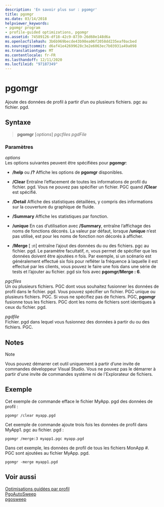 ```yaml
---
description: 'En savoir plus sur : pgomgr'
title: pgomgr
ms.date: 03/14/2018
helpviewer_keywords:
- pgomgr program
- profile-guided optimizations, pgomgr
ms.assetid: 74589126-df18-42c9-8739-26d60e148d6a
ms.openlocfilehash: 3b6b969becde43b98ea06f2058dd235eaf0acbed
ms.sourcegitcommit: d6af41e42699628c3e2e6063ec7b03931a49a098
ms.translationtype: MT
ms.contentlocale: fr-FR
ms.lasthandoff: 12/11/2020
ms.locfileid: "97187349"
---
```

# <a name="pgomgr"></a>pgomgr

Ajoute des données de profil à partir d’un ou plusieurs fichiers. pgc au fichier. pgd.

## <a name="syntax"></a>Syntaxe

> **pgomgr** [*options*] *pgcfiles* *pgdFile*

### <a name="parameters"></a>Paramètres

*options*<br/>
Les options suivantes peuvent être spécifiées pour **pgomgr**:

- **/help** ou **/?** Affiche les options de **pgomgr** disponibles.

- **/Clear** Entraîne l’effacement de toutes les informations de profil du fichier. pgd. Vous ne pouvez pas spécifier un fichier. PGC quand **/Clear** est spécifié.

- **/Detail** Affiche des statistiques détaillées, y compris des informations sur la couverture du graphique de fluide.

- **/Summary** Affiche les statistiques par fonction.

- **/unique** En cas d’utilisation avec **/Summary**, entraîne l’affichage des noms de fonctions décorés. La valeur par défaut, lorsque **/unique** n’est pas utilisé, est pour les noms de fonction non décorés à afficher.

- **/Merge** \[ **:**<em>n</em>] entraîne l’ajout des données du ou des fichiers. pgc au fichier. pgd. Le paramètre facultatif, *n*, vous permet de spécifier que les données doivent être ajoutées *n* fois. Par exemple, si un scénario est généralement effectué six fois pour refléter la fréquence à laquelle il est effectué par les clients, vous pouvez le faire une fois dans une série de tests et l’ajouter au fichier. pgd six fois avec **pgomgr/Merge : 6**.

*pgcfiles*<br/>
Un ou plusieurs fichiers. PGC dont vous souhaitez fusionner les données de profil dans le fichier. pgd. Vous pouvez spécifier un fichier. PGC unique ou plusieurs fichiers. PGC. Si vous ne spécifiez pas de fichiers. PGC, **pgomgr** fusionne tous les fichiers. PGC dont les noms de fichiers sont identiques à ceux du fichier. pgd.

*pgdfile*<br/>
Fichier. pgd dans lequel vous fusionnez des données à partir du ou des fichiers. PGC.

## <a name="remarks"></a>Notes

> [!NOTE]
> Vous pouvez démarrer cet outil uniquement à partir d’une invite de commandes développeur Visual Studio. Vous ne pouvez pas le démarrer à partir d'une invite de commandes système ni de l'Explorateur de fichiers.

## <a name="example"></a>Exemple

Cet exemple de commande efface le fichier MyApp. pgd des données de profil :

`pgomgr /clear myapp.pgd`

Cet exemple de commande ajoute trois fois les données de profil dans MyApp1. pgc au fichier. pgd :

`pgomgr /merge:3 myapp1.pgc myapp.pgd`

Dans cet exemple, les données de profil de tous les fichiers MonApp #. PGC sont ajoutées au fichier MyApp. pgd.

`pgomgr -merge myapp1.pgd`

## <a name="see-also"></a>Voir aussi

[Optimisations guidées par profil](profile-guided-optimizations.md)<br/>
[PgoAutoSweep](pgoautosweep.md)<br/>
[pgosweep](pgosweep.md)<br/>
